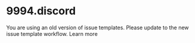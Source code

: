# 9994.discord

You are using an old version of issue templates. Please update to the new issue template workflow. Learn more

